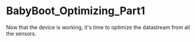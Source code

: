 # BabyBoot_Optimizing_Part1
Now that the device is working, it's time to optimize the datastream from all the sensors. 
